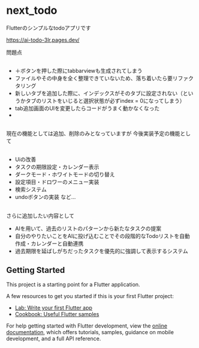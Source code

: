 # next_todo

Flutterのシンプルなtodoアプリです

https://ai-todo-3lr.pages.dev/

問題点
##
- ＋ボタンを押した際にtabbarviewも生成されてしまう
- ファイルやその中身を全く整理できていないため、落ち着いたら要リファクタリング
- 新しいタブを追加した際に、インデックスがそのタブに設定されない（というかタブのリストをいじると選択状態が必ずindex = 0になってしまう）
- tab追加画面のUIを変更したらコードがうまく動かなくなった
- 
##


現在の機能としては追加、削除のみとなっていますが
今後実装予定の機能として
##
- Uiの改善
- タスクの期限設定・カレンダー表示
- ダークモード・ホワイトモードの切り替え
- 設定項目・ドロワーのメニュー実装
- 検索システム
- undoボタンの実装
など...
##
さらに追加したい内容として

- AIを用いて、過去のリストのパターンから新たなタスクの提案
- 自分のやりたいことをAIに投げ込むことでその段階的なTodoリストを自動作成・カレンダーと自動連携
- 過去期限を延ばしがちだったタスクを優先的に強調して表示するシステム


## Getting Started

This project is a starting point for a Flutter application.

A few resources to get you started if this is your first Flutter project:

- [Lab: Write your first Flutter app](https://docs.flutter.dev/get-started/codelab)
- [Cookbook: Useful Flutter samples](https://docs.flutter.dev/cookbook)

For help getting started with Flutter development, view the
[online documentation](https://docs.flutter.dev/), which offers tutorials,
samples, guidance on mobile development, and a full API reference.
